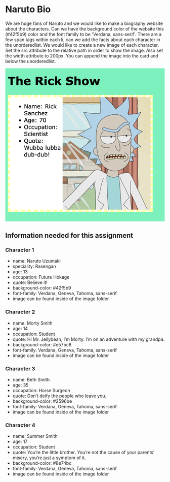 # Naruto Bio

We are huge fans of Naruto and we would like to make a biography website about the characters. Can we have the background color of the website this (#42f5b9) color and the font family to be 'Verdana, sans-serif'. There are a few span tags within each li, can we add the facts about each character in the unorderedlist. We would like to create a new image of each character. Set the src attribute to the relative path in order to show the image. Also set the width attribute to 200px. You can append the image into the card and below the unorderedlist.

![mockup](./src/images/mockup.png)

## Information needed for this assignment

### Character 1
- name: Naruto Uzumaki
- speciality: Rasengan 
- age: 13
- occupation: Future Hokage
- quote: Believe it!
- background-color: #42f5b9
- font-family: Verdana, Geneva, Tahoma, sans-serif
- image can be found inside of the image folder

### Character 2
- name: Morty Smith
- age: 14
- occupation: Student
- quote: Hi Mr. Jellybean, I’m Morty. I’m on an adventure with my grandpa.
- background-color: #e57bc8
- font-family: Verdana, Geneva, Tahoma, sans-serif
- image can be found inside of the image folder

### Character 3
- name: Beth Smith
- age: 35
- occupation: Horse Surgeon
- quote: Don’t deify the people who leave you.
- background-color: #2596be
- font-family: Verdana, Geneva, Tahoma, sans-serif
- image can be found inside of the image folder

### Character 4
- name: Summer Smith
- age: 17
- occupation: Student
- quote: You’re the little brother. You’re not the cause of your parents’ misery, you’re just a symptom of it.
- background-color: #8e74bc
- font-family: Verdana, Geneva, Tahoma, sans-serif
- image can be found inside of the image folder
